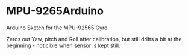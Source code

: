 # MPU-9265Arduino
Arduino Sketch for the MPU-92565 Gyro

Zeros out Yaw, pitch and Roll after calibration, but still drifts a bit at the beginning - noticible when sensor is kept still.
